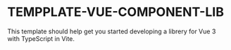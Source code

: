 # TEMPPLATE-VUE-COMPONENT-LIB

This template should help get you started developing a librery for Vue 3 with TypeScript in Vite.
